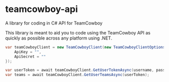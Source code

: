 # teamcowboy-api
A library for  coding in C# API for TeamCowboy  

This library is meant to aid you to code using the TeamCowboy API as quickly as possible across any platform using .NET.

```csharp
var teamCowboyClient = new TeamCowboyClient(new TeamCowboyClientOptions() {
    ApiKey = "",
    ApiSecret = ""
});

var userToken = await teamCowboyClient.GetUserTokenAsync(username, password);
var teams = await teamCowboyClient.GetUserTeamsAsync(userToken);
```